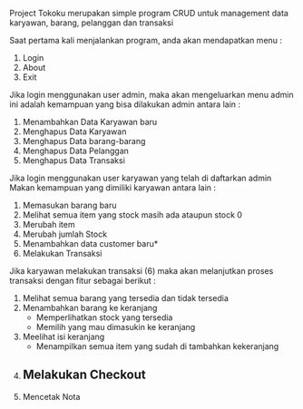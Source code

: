 Project Tokoku merupakan simple program CRUD untuk management data karyawan, barang, pelanggan dan transaksi

Saat pertama kali menjalankan program, anda akan mendapatkan menu :
1. Login
2. About
9. Exit

Jika login menggunakan user admin, maka akan mengeluarkan menu admin 
ini adalah kemampuan yang bisa dilakukan admin antara lain :
1. Menambahkan Data Karyawan baru
2. Menghapus Data Karyawan 
3. Menghapus Data barang-barang
4. Menghapus Data Pelanggan
5. Menghapus Data Transaksi

Jika login menggunakan user karyawan yang telah di daftarkan admin
Makan kemampuan yang dimiliki karyawan antara lain :
1. Memasukan barang baru
2. Melihat semua item yang stock masih ada ataupun stock 0
3. Merubah item
4. Merubah jumlah Stock
5. Menambahkan data customer baru*
6. Melakukan Transaksi

Jika karyawan melakukan transaksi (6)
maka akan melanjutkan proses transaksi  dengan fitur sebagai berikut :
1. Melihat semua barang yang tersedia dan tidak tersedia
2. Menambahkan barang ke keranjang
    - Memperlihatkan stock yang tersedia
    - Memilih yang mau dimasukin ke keranjang
3. Meelihat isi keranjang
    - Menampilkan semua item yang sudah di tambahkan kekeranjang
4. Melakukan Checkout
    - 
5. Mencetak Nota
